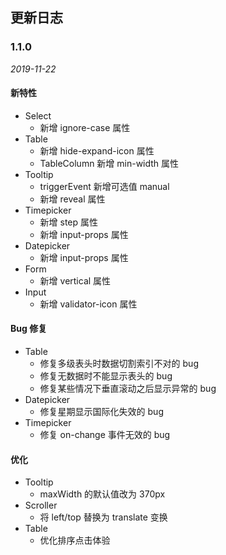 ## 更新日志

### 1.1.0

*2019-11-22*

#### 新特性

- Select
  - 新增 ignore-case 属性
- Table
  - 新增 hide-expand-icon 属性
  - TableColumn 新增 min-width 属性
- Tooltip
  - triggerEvent 新增可选值 manual
  - 新增 reveal 属性
- Timepicker
  - 新增 step 属性
  - 新增 input-props 属性
- Datepicker
  - 新增 input-props 属性
- Form
  - 新增 vertical 属性
- Input
  - 新增 validator-icon 属性

#### Bug 修复

- Table
  - 修复多级表头时数据切割索引不对的 bug
  - 修复无数据时不能显示表头的 bug
  - 修复某些情况下垂直滚动之后显示异常的 bug
- Datepicker
  - 修复星期显示国际化失效的 bug
- Timepicker
  - 修复 on-change 事件无效的 bug

#### 优化

- Tooltip
  - maxWidth 的默认值改为 370px
- Scroller
  - 将 left/top 替换为 translate 变换
- Table
  - 优化排序点击体验
